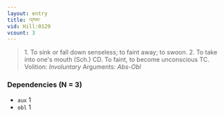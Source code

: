 ```yaml
---
layout: entry
title: འཁམ་
vid: Hill:0129
vcount: 3
---
```

> 1\. To sink or fall down senseless; to faint away; to swoon\. 2\. To take into one's mouth (Sch\.) CD\. To faint, to become unconscious TC\.
> Volition: _Involuntary_
> Arguments: _Abs-Obl_


### Dependencies (N = 3)
* `aux` 1
* `obl` 1
